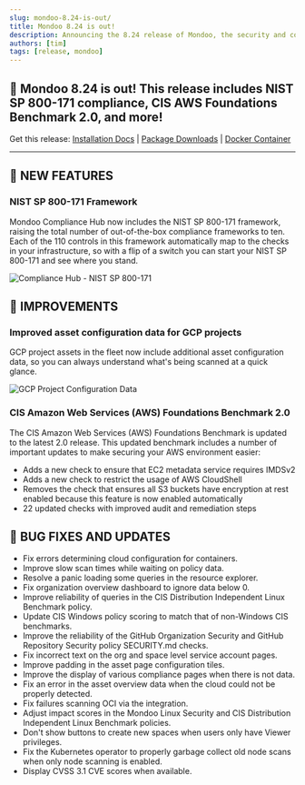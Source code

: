 ```yaml
---
slug: mondoo-8.24-is-out/
title: Mondoo 8.24 is out!
description: Announcing the 8.24 release of Mondoo, the security and compliance platform that prioritizes risks that matter most in your infrastructure.
authors: [tim]
tags: [release, mondoo]
---
```


## 🥳 Mondoo 8.24 is out! This release includes NIST SP 800-171 compliance, CIS AWS Foundations Benchmark 2.0, and more!

Get this release: [Installation Docs](/cnspec/) | [Package Downloads](https://releases.mondoo.com/cnspec/) | [Docker Container](https://hub.docker.com/r/mondoo/cnspec)

---

## 🎉 NEW FEATURES

### NIST SP 800-171 Framework

Mondoo Compliance Hub now includes the NIST SP 800-171 framework, raising the total number of out-of-the-box compliance frameworks to ten. Each of the 110 controls in this framework automatically map to the checks in your infrastructure, so with a flip of a switch you can start your NIST SP 800-171 and see where you stand.

![Compliance Hub - NIST SP 800-171](/img/releases/2023-08-22-mondoo-8.24-is-out/nist800-171.png)

## 🧹 IMPROVEMENTS

### Improved asset configuration data for GCP projects

GCP project assets in the fleet now include additional asset configuration data, so you can always understand what's being scanned at a quick glance.

![GCP Project Configuration Data](/img/releases/2023-08-22-mondoo-8.24-is-out/gcp-project-configuration.png)

### CIS Amazon Web Services (AWS) Foundations Benchmark 2.0

The CIS Amazon Web Services (AWS) Foundations Benchmark is updated to the latest 2.0 release. This updated benchmark includes a number of important updates to make securing your AWS environment easier:

- Adds a new check to ensure that EC2 metadata service requires IMDSv2
- Adds a new check to restrict the usage of AWS CloudShell
- Removes the check that ensures all S3 buckets have encryption at rest enabled because this feature is now enabled automatically
- 22 updated checks with improved audit and remediation steps

## 🐛 BUG FIXES AND UPDATES

- Fix errors determining cloud configuration for containers.
- Improve slow scan times while waiting on policy data.
- Resolve a panic loading some queries in the resource explorer.
- Fix organization overview dashboard to ignore data below 0.
- Improve reliability of queries in the CIS Distribution Independent Linux Benchmark policy.
- Update CIS Windows policy scoring to match that of non-Windows CIS benchmarks.
- Improve the reliability of the GitHub Organization Security and GitHub Repository Security policy SECURITY.md checks.
- Fix incorrect text on the org and space level service account pages.
- Improve padding in the asset page configuration tiles.
- Improve the display of various compliance pages when there is not data.
- Fix an error in the asset overview data when the cloud could not be properly detected.
- Fix failures scanning OCI via the integration.
- Adjust impact scores in the Mondoo Linux Security and CIS Distribution Independent Linux Benchmark policies.
- Don't show buttons to create new spaces when users only have Viewer privileges.
- Fix the Kubernetes operator to properly garbage collect old node scans when only node scanning is enabled.
- Display CVSS 3.1 CVE scores when available.
